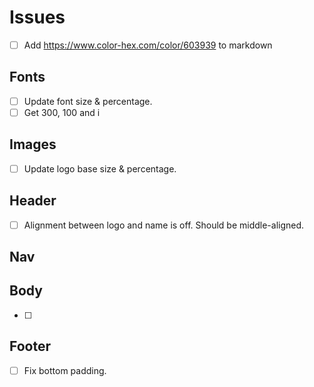 # Issues

- [ ] Add https://www.color-hex.com/color/603939 to markdown
## Fonts
- [ ] Update font size & percentage.
- [ ] Get 300, 100 and i

## Images
- [ ] Update logo base size & percentage.

## Header
 - [ ] Alignment between logo and name is off. Should be middle-aligned.

## Nav

## Body
- [ ]

## Footer
- [ ] Fix bottom padding.
